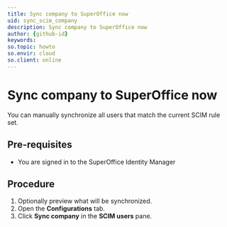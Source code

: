 ```yaml
---
title: Sync company to SuperOffice now
uid: sync_scim_company
description: Sync company to SuperOffice now
author: {github-id}
keywords:
so.topic: howto
so.envir: cloud
so.client: online
---
```


# Sync company to SuperOffice now

You can manually synchronize all users that match the current SCIM rule set.

## Pre-requisites

* You are signed in to the SuperOffice Identity Manager

## Procedure

1. Optionally preview what will be synchronized.
2. Open the **Configurations** tab.
3. Click **Sync company** in the **SCIM users** pane.
